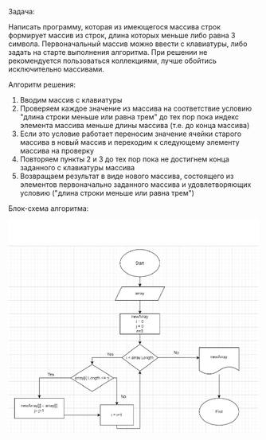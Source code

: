 Задача:

Написать программу, которая из имеющегося массива строк формирует массив из строк, длина которых меньше либо равна 3 символа. Первоначальный массив можно ввести с клавиатуры, либо задать на старте выполнения алгоритма. При решении не рекомендуется пользоваться коллекциями, лучше обойтись исключительно массивами.

Алгоритм решения:
1. Вводим массив с клавиатуры
2. Проверяем каждое значение из массива на соответствие условию "длина строки меньше или равна трем" до тех пор пока индекс элемента массива меньше длины массива (т.е. до конца массива)
3. Если это условие работает переносим значение ячейки старого массива в новый массив и переходим к следующему элементу массива на проверку
4. Повторяем пункты 2 и 3 до тех пор пока не достигнем конца заданного с клавиатуры массива
5. Возвращаем результат в виде нового массива, состоящего из элементов первоначально заданного массива и удовлетворяющих условию ("длина строки меньше или равна трем")

Блок-схема алгоритма:

![](final.png)